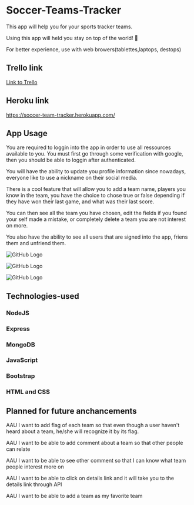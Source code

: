 # Soccer-Teams-Tracker

This app will help you for your sports tracker teams.

Using this app will held you stay on top of the world! 🚀

For better experience, use with web browers(tablettes,laptops, destops)



## Trello link
[Link to Trello](https://trello.com/b/9gxo99jo/unit2-project)


## Heroku link
https://soccer-team-tracker.herokuapp.com/



## App Usage

You are required to loggin into the app in order to use all ressources available to you. You must first go through some verification with google, then you should be able to loggin after authenticated.

You will have the ability to update you profile information since nowadays, everyone like to use a nickname on their social media.

There is a cool feature that will allow you to add a team name, players you know in the team, you have the choice to chose true or false depending if they have won their last game, and what was their last score.

You can then see all the team you have chosen, edit the fields if you found your self made a mistake, or completely delete a team you are not interest on more.

You also have the ability to see all users that are signed into the app, friens them and unfriend them.



![GitHub Logo](https://i.imgur.com/RrL7qhn.png)

![GitHub Logo](https://i.imgur.com/ha5GbFT.png)

![GitHub Logo](https://i.imgur.com/tO3bVUt.png)



## Technologies-used

### NodeJS

### Express

### MongoDB

### JavaScript

### Bootstrap

### HTML and CSS


## Planned for future anchancements

AAU I want to add flag of each team so that even though a user haven't heard about a team, he/she will recognize it by its flag.

AAU I want to be able to add comment about a team so that other people can relate

AAU I want to be able to see other comment so that I can know what team people interest more on

AAU I want to be able to click on details link and it will take you to the details link through API

AAU I want to be able to add a team as my favorite team